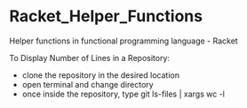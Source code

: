# Racket_Helper_Functions
Helper functions in functional programming language - Racket


To Display Number of Lines in a Repository:
- clone the repository in the desired location
- open terminal and change directory
- once inside the repository, type
    git ls-files | xargs wc -l